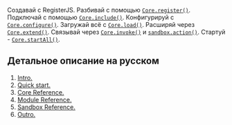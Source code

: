 Создавай с RegisterJS. 
Разбивай с помощью <a href="//github.com/cgenchevsky/registerjs/wiki/Core-Reference-RUS#wiki-core_register"><code>Core.register()</code></a>. 
Подключай с помощью <a href="//github.com/cgenchevsky/registerjs/wiki/Core-Reference-RUS#wiki-core_include"><code>Core.include()</code></a>. 
Конфигурируй c <a href="//github.com/cgenchevsky/registerjs/wiki/Core-Reference-RUS#wiki-core_configure"><code>Core.configure()</code></a>. 
Загружай всё с <a href="//github.com/cgenchevsky/registerjs/wiki/Core-Reference-RUS#wiki-core_load"><code>Core.load()</code></a>. 
Расширяй через <a href="//github.com/cgenchevsky/registerjs/wiki/Core-Reference-RUS#wiki-core_extend"><code>Core.extend()</code></a>. 
Связывай через <a href="//github.com/cgenchevsky/registerjs/wiki/Core-Reference-RUS#wiki-core_invoke"><code>Core.invoke()</code></a> и <a href="//github.com/cgenchevsky/registerjs/wiki/Sandbox-Reference-RUS#wiki-sandbox_action"><code>sandbox.action()</code></a>. 
Стартуй - <a href="//github.com/cgenchevsky/registerjs/wiki/Core-Reference-RUS#wiki-core_startall"><code>Core.startAll()</code></a>.


<h2>Детальное описание на русском</h2>
<ol>
	<li>
		<a href="//github.com/cgenchevsky/registerjs/wiki/Intro">Intro.</a>
	</li>
	<li>
		<a href="//github.com/cgenchevsky/registerjs/wiki/Quick-start-RUS">Quick start.</a>
	</li>
	<li>
		<a href="//github.com/cgenchevsky/registerjs/wiki/Core-Reference-RUS">Core Reference.</a>
	</li>
	<li>
		<a href="//github.com/cgenchevsky/registerjs/wiki/Module-Reference-RUS">Module Reference.</a>
	</li>
	<li>
		<a href="//github.com/cgenchevsky/registerjs/wiki/Sandbox-Reference-RUS">Sandbox Reference.</a>
	</li>
	<li>
		<a href="//github.com/cgenchevsky/registerjs/wiki/Outro">Outro.</a>
	</li>
</ol>
